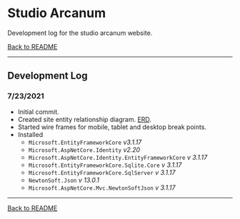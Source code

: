 # Studio Arcanum

Development log for the studio arcanum website.

[Back to README](README.md#change-log)

---

## Development Log

### 7/23/2021

+ Initial commit.
+ Created site entity relationship diagram.  [ERD](assets/ERD.jpg).
+ Started wire frames for mobile, tablet and desktop break points.
+ Installed 
  + `Microsoft.EntityFrameworkCore` *v3.1.17*
  + `Microsoft.AspNetCore.Identity` *v2.20*
  + `Microsoft.AspNetCore.Identity.EntityFrameworkCore` *v 3.1.17*
  + `Microsoft.EntityFrameworkCore.Sqlite.Core` *v 3.1.17*
  + `Microsoft.EntityFrameworkCore.SqlServer` *v 3.1.17*
  + `NewtonSoft.Json` *v 13.0.1*
  + `Microsoft.AspNetCore.Mvc.NewtonSoftJson` *v 3.1.17*

---

[Back to README](README.md#change-log)